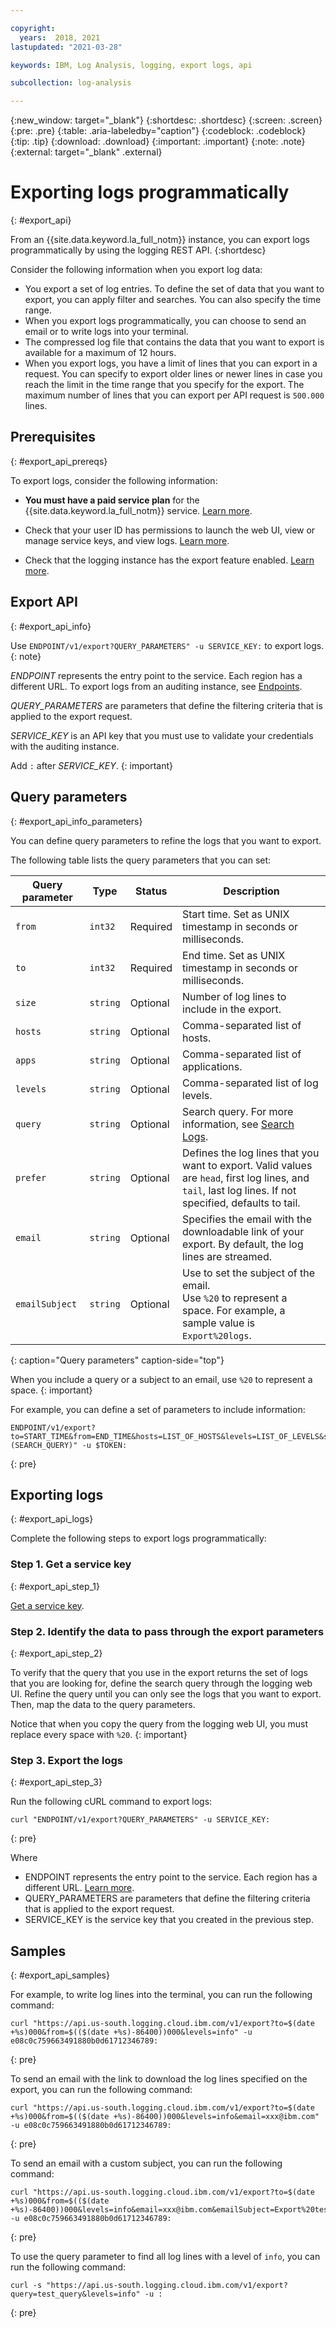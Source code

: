 ```yaml
---

copyright:
  years:  2018, 2021
lastupdated: "2021-03-28"

keywords: IBM, Log Analysis, logging, export logs, api

subcollection: log-analysis

---
```


{:new_window: target="_blank"}
{:shortdesc: .shortdesc}
{:screen: .screen}
{:pre: .pre}
{:table: .aria-labeledby="caption"}
{:codeblock: .codeblock}
{:tip: .tip}
{:download: .download}
{:important: .important}
{:note: .note}
{:external: target="_blank" .external}

 
# Exporting logs programmatically
{: #export_api}

From an {{site.data.keyword.la_full_notm}} instance, you can export logs programmatically by using the logging REST API. 
{:shortdesc}

Consider the following information when you export log data:
* You export a set of log entries. To define the set of data that you want to export, you can apply filter and searches. You can also specify the time range. 
* When you export logs programmatically, you can choose to send an email or to write logs into your terminal.
* The compressed log file that contains the data that you want to export is available for a maximum of 12 hours. 
* When you export logs, you have a limit of lines that you can export in a request. You can specify to export older lines or newer lines in case you reach the limit in the time range that you specify for the export. The maximum number of lines that you can export per API request is `500.000` lines.


## Prerequisites
{: #export_api_prereqs}

To export logs, consider the following information:

* **You must have a paid service plan** for the {{site.data.keyword.la_full_notm}} service. [Learn more](/docs/log-analysis?topic=log-analysis-service_plans). 

* Check that your user ID has permissions to launch the web UI, view or manage service keys, and view logs. [Learn more](/docs/log-analysis?topic=log-analysis-view_logs).

* Check that the logging instance has the export feature enabled. [Learn more](/docs/log-analysis?topic=log-analysis-export_config).


## Export API
{: #export_api_info}

Use `ENDPOINT/v1/export?QUERY_PARAMETERS" -u SERVICE_KEY:` to export logs.
{: note}

*ENDPOINT* represents the entry point to the service. Each region has a different URL. To export logs from an auditing instance, see [Endpoints](/docs/log-analysis?topic=log-analysis-endpoints).

*QUERY_PARAMETERS* are parameters that define the filtering criteria that is applied to the export request.

*SERVICE_KEY* is an API key that you must use to validate your credentials with the auditing instance.

Add `:` after *SERVICE_KEY*.
{: important}


## Query parameters
{: #export_api_info_parameters}

You can define query parameters to refine the logs that you want to export.

The following table lists the query parameters that you can set:

| Query parameter | Type       | Status     | Description |
|-----------|------------|------------|-------------|
| `from`      | `int32`      | Required   | Start time. Set as UNIX timestamp in seconds or milliseconds. |
| `to`        | `int32`      | Required   | End time. Set as UNIX timestamp in seconds or milliseconds.    |
| `size`      | `string`     | Optional   | Number of log lines to include in the export.  | 
| `hosts`     | `string`     | Optional   | Comma-separated list of hosts. |
| `apps`      | `string`     | Optional   | Comma-separated list of applications. |
| `levels`    | `string`     | Optional   | Comma-separated list of log levels. |
| `query`     | `string`     | Optional   | Search query. For more information, see [Search Logs](/docs/log-analysis?topic=log-analysis-view_logs#view_logs_step6). |
| `prefer`    | `string`     | Optional   | Defines the log lines that you want to export. Valid values are `head`, first log lines, and `tail`, last log lines. If not specified, defaults to tail.  |
| `email`     | `string`     | Optional   | Specifies the email with the downloadable link of your export. By default, the log lines are streamed.|
| `emailSubject` | `string`     | Optional   | Use to set the subject of the email. </br>Use `%20` to represent a space. For example, a sample value is `Export%20logs`. |
{: caption="Query parameters" caption-side="top"} 


When you include a query or a subject to an email, use `%20` to represent a space.
{: important}

For example, you can define a set of parameters to include information:

```
ENDPOINT/v1/export?to=START_TIME&from=END_TIME&hosts=LIST_OF_HOSTS&levels=LIST_OF_LEVELS&size=N&query=(SEARCH_QUERY)" -u $TOKEN:
```
{: pre}


## Exporting logs
{: #export_api_logs}

Complete the following steps to export logs programmatically:


### Step 1. Get a service key
{: #export_api_step_1}

[Get a service key](/docs/log-analysis?topic=log-analysis-service_keys). 


### Step 2. Identify the data to pass through the export parameters
{: #export_api_step_2}

To verify that the query that you use in the export returns the set of logs that you are looking for, define the search query through the logging web UI. Refine the query until you can only see the logs that you want to export. Then, map the data to the query parameters.

Notice that when you copy the query from the logging web UI, you must replace every space with `%20`.
{: important}




### Step 3. Export the logs
{: #export_api_step_3}

Run the following cURL command to export logs:

```
curl "ENDPOINT/v1/export?QUERY_PARAMETERS" -u SERVICE_KEY:
```
{: pre}

Where 

* ENDPOINT represents the entry point to the service. Each region has a different URL. [Learn more](/docs/log-analysis?topic=log-analysis-endpoints).
* QUERY_PARAMETERS are parameters that define the filtering criteria that is applied to the export request.
* SERVICE_KEY is the service key that you created in the previous step.


## Samples
{: #export_api_samples}

For example, to write log lines into the terminal, you can run the following command:

```
curl "https://api.us-south.logging.cloud.ibm.com/v1/export?to=$(date +%s)000&from=$(($(date +%s)-86400))000&levels=info" -u e08c0c759663491880b0d61712346789:
```
{: pre}

To send an email with the link to download the log lines specified on the export, you can run the following command:

```
curl "https://api.us-south.logging.cloud.ibm.com/v1/export?to=$(date +%s)000&from=$(($(date +%s)-86400))000&levels=info&email=xxx@ibm.com" -u e08c0c759663491880b0d61712346789:
```
{: pre}


To send an email with a custom subject, you can run the following command:

```
curl "https://api.us-south.logging.cloud.ibm.com/v1/export?to=$(date +%s)000&from=$(($(date +%s)-86400))000&levels=info&email=xxx@ibm.com&emailSubject=Export%20test" -u e08c0c759663491880b0d61712346789:
```
{: pre}

To use the query parameter to find all log lines with a level of `info`, you can run the following command:

```
curl -s "https://api.us-south.logging.cloud.ibm.com/v1/export?query=test_query&levels=info" -u :
```
{: pre}

